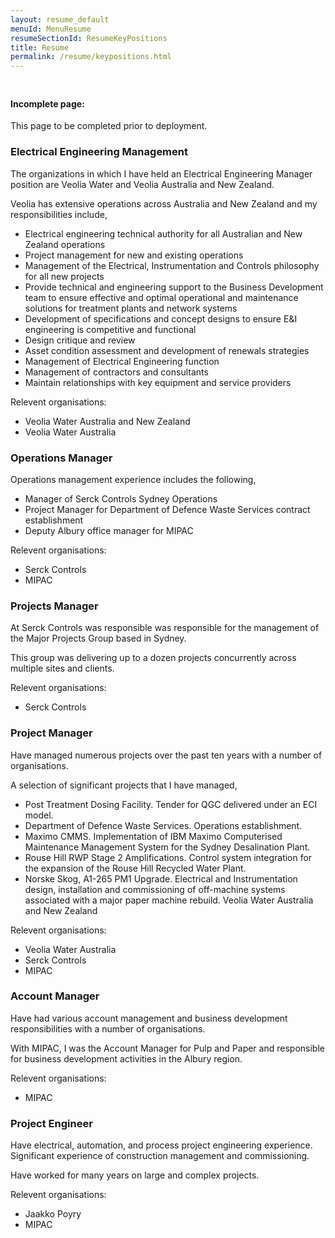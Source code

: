 ```yaml
---
layout: resume_default
menuId: MenuResume
resumeSectionId: ResumeKeyPositions
title: Resume
permalink: /resume/keypositions.html
---
```

<div class="container" style="padding-top:10px">

<div class="alert alert-danger">
  <div class="">
    <h4 class="alert-heading">Incomplete page: </h4>
    <p class="">This page to be completed prior to deployment.</p>
  </div>
</div>


<div class="row">

<div class="col-md-6">            
<div markdown="1">

### Electrical Engineering Management

The organizations in which I have held an Electrical Engineering Manager position are Veolia Water and Veolia Australia and New Zealand.

Veolia has extensive operations across Australia and New Zealand and my responsibilities include,
- Electrical engineering technical authority for all Australian and New Zealand operations
- Project management for new and existing operations
- Management of the Electrical, Instrumentation and Controls philosophy for all new projects
- Provide technical and engineering support to the Business Development team to ensure effective and optimal operational and maintenance solutions for treatment plants and network systems
- Development of specifications and concept designs to ensure E&I engineering is competitive and functional
- Design critique and review
- Asset condition assessment and development of renewals strategies
- Management of Electrical Engineering function
- Management of contractors and consultants
- Maintain relationships with key equipment and service providers

Relevent organisations:
- Veolia Water Australia and New Zealand
- Veolia Water Australia

### Operations Manager

Operations management experience includes the following,
- Manager of Serck Controls Sydney Operations
- Project Manager for Department of Defence Waste Services contract establishment
- Deputy Albury office manager for MIPAC

Relevent organisations:
- Serck Controls
- MIPAC

### Projects Manager

At Serck Controls was responsible was responsible for the management of the Major Projects Group based in Sydney.

This group was delivering up to a dozen projects concurrently across multiple sites and clients.

Relevent organisations:
- Serck Controls

</div>
</div>

<div class="col-md-6">            
<div markdown="1">

### Project Manager

Have managed numerous projects over the past ten years with a number of organisations.

A selection of significant projects that I have managed,
- Post Treatment Dosing Facility. Tender for QGC delivered under an ECI model.
- Department of Defence Waste Services. Operations establishment.
- Maximo CMMS. Implementation of IBM Maximo Computerised Maintenance Management System for the Sydney Desalination Plant.
- Rouse Hill RWP Stage 2 Amplifications. Control system integration for the expansion of the Rouse Hill Recycled Water Plant.
- Norske Skog, A1-265 PM1 Upgrade. Electrical and Instrumentation design, installation and commissioning of off-machine systems associated with a major paper machine rebuild.
Veolia Water Australia and New Zealand

Relevent organisations:
- Veolia Water Australia
- Serck Controls
- MIPAC

### Account Manager

Have had various account management and business development responsibilities with a number of organisations.

With MIPAC, I was the Account Manager for Pulp and Paper and responsible for business development activities in the Albury region.

Relevent organisations:
- MIPAC

### Project Engineer

Have electrical, automation, and process project engineering experience. Significant experience of construction management and commissioning.

Have worked for many years on large and complex projects.

Relevent organisations:
- Jaakko Poyry
- MIPAC

</div>
</div>
